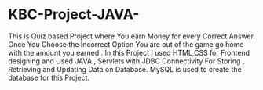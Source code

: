 # KBC-Project-JAVA-
This is Quiz based Project where You earn Money for every Correct Answer. Once You Choose the Incorrect Option You are out of the game go home with the amount you earned . In this Project I used HTML,CSS for Frontend designing and Used JAVA , Servlets with JDBC Connectivity For Storing , Retrieving and Updating Data on Database. MySQL is used to create the database for this Project.
